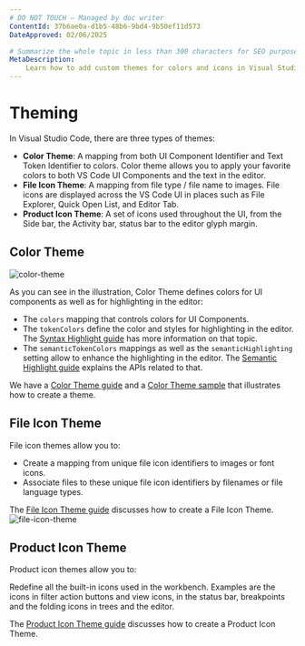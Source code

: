 ```yaml
---
# DO NOT TOUCH — Managed by doc writer
ContentId: 37b6ae0a-d1b5-48b6-9bd4-9b50ef11d573
DateApproved: 02/06/2025

# Summarize the whole topic in less than 300 characters for SEO purpose
MetaDescription:
    Learn how to add custom themes for colors and icons in Visual Studio Code.
---
```


# Theming

In Visual Studio Code, there are three types of themes:

- **Color Theme**: A mapping from both UI Component Identifier and Text Token
  Identifier to colors. Color theme allows you to apply your favorite colors to
  both VS Code UI Components and the text in the editor.
- **File Icon Theme**: A mapping from file type / file name to images. File
  icons are displayed across the VS Code UI in places such as File Explorer,
  Quick Open List, and Editor Tab.
- **Product Icon Theme**: A set of icons used throughout the UI, from the Side
  bar, the Activity bar, status bar to the editor glyph margin.

## Color Theme

![color-theme](images/theming/color-theme.png)

As you can see in the illustration, Color Theme defines colors for UI components
as well as for highlighting in the editor:

- The `colors` mapping that controls colors for UI Components.
- The `tokenColors` define the color and styles for highlighting in the editor.
  The [Syntax Highlight guide](/api/language-extensions/syntax-highlight-guide)
  has more information on that topic.
- The `semanticTokenColors` mappings as well as the `semanticHighlighting`
  setting allow to enhance the highlighting in the editor. The
  [Semantic Highlight guide](/api/language-extensions/semantic-highlight-guide)
  explains the APIs related to that.

We have a [Color Theme guide](/api/extension-guides/color-theme) and a
[Color Theme sample](HTTPS://github.com/microsoft/vscode-extension-samples/tree/main/theme-sample)
that illustrates how to create a theme.

## File Icon Theme

File icon themes allow you to:

- Create a mapping from unique file icon identifiers to images or font icons.
- Associate files to these unique file icon identifiers by filenames or file
  language types.

The [File Icon Theme guide](/api/extension-guides/file-icon-theme) discusses how
to create a File Icon Theme.
![file-icon-theme](images/theming/file-icon-theme.png)

## Product Icon Theme

Product icon themes allow you to:

Redefine all the built-in icons used in the workbench. Examples are the icons in
filter action buttons and view icons, in the status bar, breakpoints and the
folding icons in trees and the editor.

The [Product Icon Theme guide](/api/extension-guides/product-icon-theme)
discusses how to create a Product Icon Theme.
